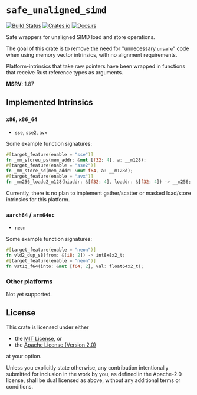 # `safe_unaligned_simd`

[![Build Status](https://github.com/okaneco/safe_unaligned_simd/workflows/Rust%20CI/badge.svg)](https://github.com/okaneco/safe_unaligned_simd)
[![Crates.io](https://img.shields.io/crates/v/safe_unaligned_simd.svg)](https://crates.io/crates/safe_unaligned_simd)
[![Docs.rs](https://docs.rs/safe_unaligned_simd/badge.svg)](https://docs.rs/safe_unaligned_simd)

Safe wrappers for unaligned SIMD load and store operations.

The goal of this crate is to remove the need for "unnecessary `unsafe`" code when using memory vector intrinsics, with no alignment requirements.

Platform-intrinsics that take raw pointers have been wrapped in functions that receive Rust reference types as arguments.

**MSRV**: 1.87

## Implemented Intrinsics

### `x86`, `x86_64`
- `sse`, `sse2`, `avx`

Some example function signatures:
```rust
#[target_feature(enable = "sse")]
fn _mm_storeu_ps(mem_addr: &mut [f32; 4], a: __m128);
#[target_feature(enable = "sse2")]
fn _mm_store_sd(mem_addr: &mut f64, a: __m128d);
#[target_feature(enable = "avx")]
fn _mm256_loadu2_m128(hiaddr: &[f32; 4], loaddr: &[f32; 4]) -> __m256;
```

Currently, there is no plan to implement gather/scatter or masked load/store intrinsics for this platform.

### `aarch64` / `arm64ec`
- `neon`

Some example function signatures:
```rust
#[target_feature(enable = "neon")]
fn vld2_dup_s8(from: &[i8; 2]) -> int8x8x2_t;
#[target_feature(enable = "neon")]
fn vst1q_f64(into: &mut [f64; 2], val: float64x2_t);
```

### Other platforms

Not yet supported.

## License
This crate is licensed under either
- the [MIT License](LICENSE-MIT), or
- the [Apache License (Version 2.0)](LICENSE-APACHE)

at your option.

Unless you explicitly state otherwise, any contribution intentionally submitted
for inclusion in the work by you, as defined in the Apache-2.0 license, shall be
dual licensed as above, without any additional terms or conditions.
